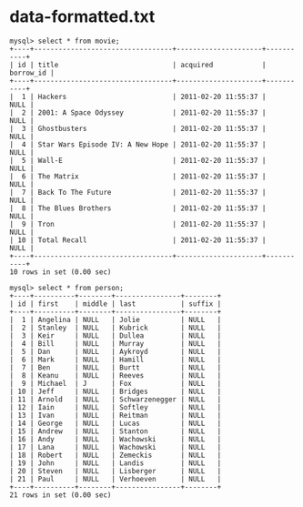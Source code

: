 # data-formatted.txt

    mysql> select * from movie;
    +----+----------------------------------+---------------------+-----------+
    | id | title                            | acquired            | borrow_id |
    +----+----------------------------------+---------------------+-----------+
    |  1 | Hackers                          | 2011-02-20 11:55:37 |      NULL | 
    |  2 | 2001: A Space Odyssey            | 2011-02-20 11:55:37 |      NULL | 
    |  3 | Ghostbusters                     | 2011-02-20 11:55:37 |      NULL | 
    |  4 | Star Wars Episode IV: A New Hope | 2011-02-20 11:55:37 |      NULL | 
    |  5 | Wall-E                           | 2011-02-20 11:55:37 |      NULL | 
    |  6 | The Matrix                       | 2011-02-20 11:55:37 |      NULL | 
    |  7 | Back To The Future               | 2011-02-20 11:55:37 |      NULL | 
    |  8 | The Blues Brothers               | 2011-02-20 11:55:37 |      NULL | 
    |  9 | Tron                             | 2011-02-20 11:55:37 |      NULL | 
    | 10 | Total Recall                     | 2011-02-20 11:55:37 |      NULL | 
    +----+----------------------------------+---------------------+-----------+
    10 rows in set (0.00 sec)

    mysql> select * from person;
    +----+----------+--------+----------------+--------+
    | id | first    | middle | last           | suffix |
    +----+----------+--------+----------------+--------+
    |  1 | Angelina | NULL   | Jolie          | NULL   | 
    |  2 | Stanley  | NULL   | Kubrick        | NULL   | 
    |  3 | Keir     | NULL   | Dullea         | NULL   | 
    |  4 | Bill     | NULL   | Murray         | NULL   | 
    |  5 | Dan      | NULL   | Aykroyd        | NULL   | 
    |  6 | Mark     | NULL   | Hamill         | NULL   | 
    |  7 | Ben      | NULL   | Burtt          | NULL   | 
    |  8 | Keanu    | NULL   | Reeves         | NULL   | 
    |  9 | Michael  | J      | Fox            | NULL   | 
    | 10 | Jeff     | NULL   | Bridges        | NULL   | 
    | 11 | Arnold   | NULL   | Schwarzenegger | NULL   | 
    | 12 | Iain     | NULL   | Softley        | NULL   | 
    | 13 | Ivan     | NULL   | Reitman        | NULL   | 
    | 14 | George   | NULL   | Lucas          | NULL   | 
    | 15 | Andrew   | NULL   | Stanton        | NULL   | 
    | 16 | Andy     | NULL   | Wachowski      | NULL   | 
    | 17 | Lana     | NULL   | Wachowski      | NULL   | 
    | 18 | Robert   | NULL   | Zemeckis       | NULL   | 
    | 19 | John     | NULL   | Landis         | NULL   | 
    | 20 | Steven   | NULL   | Lisberger      | NULL   | 
    | 21 | Paul     | NULL   | Verhoeven      | NULL   | 
    +----+----------+--------+----------------+--------+
    21 rows in set (0.00 sec)
